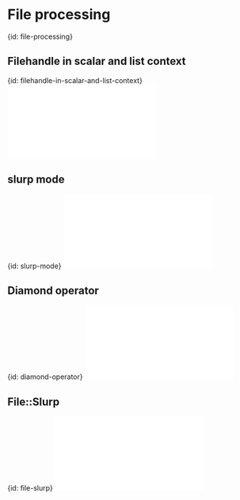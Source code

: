 # File processing
{id: file-processing}





## Filehandle in scalar and list context
{id: filehandle-in-scalar-and-list-context}
![](examples/perlarrays/filehandle_in_context.pl)


## slurp mode
{id: slurp-mode}
![](examples/perlarrays/slurp.pl)


## Diamond operator
{id: diamond-operator}
![](examples/perlarrays/diamond.pl)


## File::Slurp
{id: file-slurp}
![](examples/perlarrays/file_slurp.pl)




